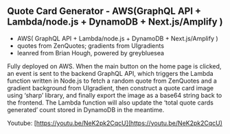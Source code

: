 ## Quote Card Generator - AWS(GraphQL API + Lambda/node.js + DynamoDB + Next.js/Amplify )

- AWS( GraphQL API + Lambda/node.js + DynamoDB + Next.js/Amplify )
- quotes from ZenQuotes; gradients from UIgradients
- leanred from Brian Hough, powered by greybluesea

Fully deployed on AWS. When the main button on the home page is clicked, an event is sent to the backend GraphQL API, which triggers the Lambda function written in Node.js to fetch a random quote from ZenQuotes and a gradient background from UIgradient, then construct a quote card image using ‘sharp’ library, and finally export the image as a base64 string back to the frontend. The Lambda function will also update the ‘total quote cards generated’ count stored in DynamoDB in the meantime.

Youtube: [https://youtu.be/NeK2pk2CqcU](https://youtu.be/NeK2pk2CqcU)

